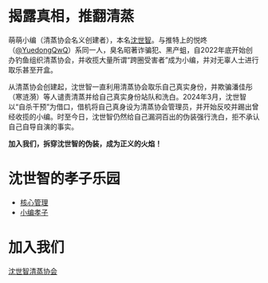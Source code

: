 # 揭露真相，推翻清蒸
萌萌小编（清蒸协会名义创建者），本名[沈世智](core/萌萌小编、悦咚、清蒸协会)。与推特上的悦咚（[@YuedongQwQ](https://twitter.com/YuedongQwQ)）系同一人，臭名昭著诈骗犯、黑产蛆，自2022年底开始创办钓鱼组织清蒸协会，并收揽大量所谓“跨圈受害者”成为小编，并对无辜人士进行取乐甚至开盒。

从清蒸协会创建起，沈世智一直利用清蒸协会取乐自己真实身份，并欺骗潘佳彤（寒涟漪）等人谴责清蒸并给自己真实身份站队和洗白。2024年3月，沈世智以“自杀干预”为借口，借机将自己真身设为清蒸协会管理员，并开始反咬并踢出曾经收揽的小编。时至今日，沈世智仍然给自己漏洞百出的伪装强行洗白，拒不承认自己自导自演的事实。

**加入我们，拆穿沈世智的伪装，成为正义的火焰！**

# 沈世智的孝子乐园
- [核心管理](core/index.md)
- [小编孝子](filial/index.md)

# 加入我们
[沈世智清蒸协会](https://t.me/shenshizhiqingzheng)
